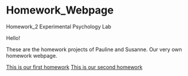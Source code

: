 # Homework_Webpage
Homework_2 Experimental Psychology Lab

Hello!

These are the homework projects of Pauline and Susanne.
Our very own homework webpage.

[This is our first homework](https://github.com/pschreich/Homework/blob/master/Website_Homework.htm)
[This is our second homework](https://github.com/pschreich/Homework/blob/master/XPLab_2019_HW2.html)
